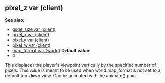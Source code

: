 ## pixel_z var (client)
**See also:**
+   [glide_size var (client)](/ref/client/var/glide_size.md) 
+   [pixel_x var (client)](/ref/client/var/pixel_x.md) 
+   [pixel_y var (client)](/ref/client/var/pixel_y.md) 
+   [pixel_w var (client)](/ref/client/var/pixel_w.md) 
+   [map_format var (world)](/ref/world/var/map_format.md) <!-- -->
**Default value:**
+   0


This displaces the player\'s viewpoint vertically by the
specified number of pixels. This value is meant to be used when
world.map_format is not set to a default top-down view. Can be animated
with the animate() proc.